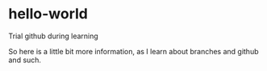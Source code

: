 hello-world
===========

Trial github during learning

So here is a little bit more information, as I learn about branches and github and such.
